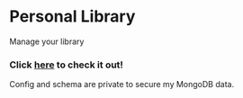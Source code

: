 # Personal Library
Manage your library
### Click [here](https://library.bashit.me/) to check it out!
Config and schema are private to secure my MongoDB data.